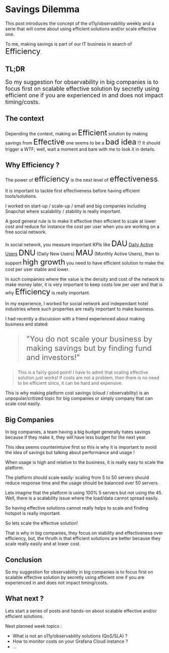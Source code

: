 # Savings Dilemma

This post introduces the concept of the o11y/observability weekly and a serie that will come about using efficient solutions and/or scale effective one.

To me, making savings is part of our IT business in search of <font size="5">Efficiency</font>.

## TL;DR

<font size="4">So my suggestion for observability in big companies is to focus first on scalable effective solution by secretly using efficient one if you are experienced in and does not impact timing/costs.</font>

## The context
Depending the context, making an <font size="5">Efficient</font> solution by making savings from <font size="5">Effective</font> one seems to be a <font size="5">bad idea</font> !? It should trigger a WTF; well, wait a moment and bare with me to look it in details.

## Why Efficiency ?
The power of <font size="5">efficiency</font> is the next level of <font size="5">effectiveness</font>.

It is important to tackle first effectiveness before having efficient tools/solutions.

I worked on start-up / scale-up / small and big companies including Snapchat where scalability / stability is really important.

A good general rule is to make it effective then efficient to scale at lower cost and reduce for instance the cost per user when you are working on a free social network.

In social network, you measure important KPIs like <font size="5">DAU</font> [Daily Active Users](https://amplitude.com/glossary/terms/daily-active-users-dau) <font size="5">DNU</font> (Daily New Users) <font size="5">MAU</font> (Monthly Active Users), then to support <font size="5">high growth</font> you need to have efficient solution to make the cost per user stable and lower.

In such companies where the value is the density and cost of the network to make money later, it is very important to keep costs low per user and that is why <font size="5">Efficiency</font> is really important.

In my experience, I worked for social network and independant hotel industries where such properties are really important to make business.

I had recently a discussion with a friend experienced about making business and stated:
<font size="5">
> "You do not scale your business by making savings but by finding fund and investors!"
</font>

> This is a fairly good point! I have to admit that scaling effective solution just works! If costs are not a problem, then there is no need to be efficient since, it can be hard and expensive.

This is why making platform cost savings (cloud / observability) is an unpopular/critized topic for big companies or simply company that can scale cost easily.

## Big Companies
In big companies, a team having a big budget generally hates savings because if they make it, they will have less budget for the next year.

This idea seems counterintuive first so this is why it is important to avoid the idea of savings but talking about performance and usage !

When usage is high and relative to the business, it is really easy to scale the platform.

The platform should scale easily: scaling from 5 to 50 servers should reduce response time and the usage should be balanced over 50 servers.

Lets imagine that the platform is using 100% 5 servers but not using the 45. Well, there is a scalability issue where the load/data cannot spread easily.

So having effective solutions cannot really helps to scale and finding hotspot is really important.

So lets scale the effective solution!

That is why in big companies, they focus on stability and effectiveness over efficiency, but, the thruth is that efficient solutions are better because they scale really easily and at lower cost.

## Conclusion
So my suggestion for observability in big companies is to focus first on scalable effective solution by secretly using efficient one if you are experienced in and does not impact timing/costs.


## What next ?
Lets start a series of posts and hands-on about scalable effective and/or efficient solutions.

Next planned week topics : 
- What is not an o11y/observability solutions (QoS/SLA) ?
- How to monitor costs on your Grafana Cloud instance ?
- ...

